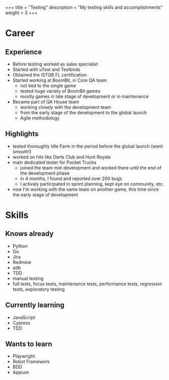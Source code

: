 +++
title = "Testing"
description = "My testing skills and accomplishments"
weight = 3
+++

# Career

## Experience

- Before testing worked as sales specialist
- Started with uTest and Testbirds
- Obtained the ISTQB FL certification
- Started working at BoomBit, in Core QA team
    - not tied to the single game
    - tested huge variety of BoomBit games
    - mostly games in late stage of development or in maintenance
- Became part of QA House team
    - working closely with the development team
    - from the early stage of the development to the global launch
    - Agile methodology

## Highlights

- tested thoroughly Idle Farm in the period before the global launch (went smooth!)
- worked on hits like Darts Club and Hunt Royale
- main dedicated tester for Pocket Trucks
    - joined the team mid-development and worked there until the end of the development phase
    - in 4 months, I found and reported over 200 bugs
    - I activaly participated in sprint planning, kept eye on community, etc.
- now I'm working with the same team on another game, this time since the early stage of development

# Skills

## Knows already

- Python
- Go
- Jira
- Redmine
- adb
- TDD
- manual testing
- full tests, focus tests, maintenance tests, performance tests, regression tests, exploratory testing

## Currently learning

- JavaScript
- Cypress
- TDD

## Wants to learn

- Playwright
- Robot Framework
- BDD
- Appium
